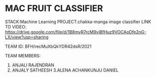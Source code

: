 # MAC FRUIT CLASSIFIER
STACK:Machine Learning
PROJECT:chakka-manga image classifier
LINK TO VIDEO:
https://drive.google.com/file/d/1B8myR7rcM9viBfHuz9VOCAoDfe2nG-LX/view?usp=sharing

TEAM ID: BFH/recMuXbQkYDR42dsR/2021

TEAM MEMBERS:
   1. ANJALI RAJENDRAN
   2. ANJALY SATHEESH
   3.ALENA ACHANKUNJU DANIEL
